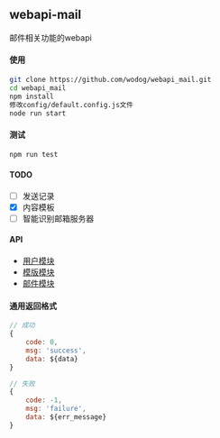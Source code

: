 ## webapi-mail

邮件相关功能的webapi

#### 使用 

```bash
git clone https://github.com/wodog/webapi_mail.git
cd webapi_mail
npm install
修改config/default.config.js文件
node run start
```
#### 测试

```bash
npm run test
```

#### TODO

- [ ] 发送记录
- [x] 内容模板
- [ ] 智能识别邮箱服务器

#### API

* [用户模块](docs/user.md)
* [模版模块](docs/template.md)
* [邮件模块](docs/mail.md)

#### 通用返回格式

```js
// 成功
{
	code: 0,
	msg: 'success',
	data: ${data}
}

// 失败
{
	code: -1,
	msg: 'failure',
	data: ${err_message}
}
```
